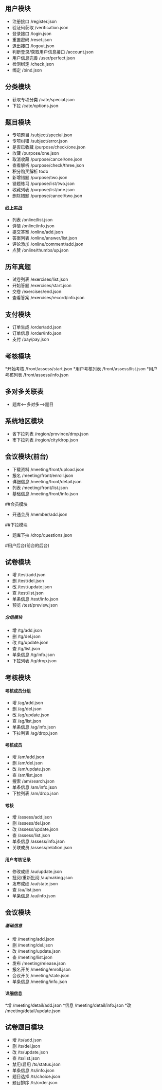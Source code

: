 ## 用户模块
* 注册接口 /register.json
* 验证码获取 /verification.json
* 登录接口 /login.json
* 重置密码 /reset.json
* 退出接口 /logout.json
* 判断登录/获取用户信息接口 /account.json
* 用户信息完善 /user/perfect.json
* 检测绑定 /check.json
* 绑定 /bind.json

## 分类模块
* 获取专项分类 /cate/special.json
* 下拉 /cate/options.json

## 题目模块
* 专项题目 /subject/special.json
* 专项纠错 /subject/error.json
* 是否已收藏 /purpose/check/one.json
* 收藏 /purpose/one.json
* 取消收藏 /purpose/cancel/one.json
* 查看解析 /purpose/check/three.json
* 积分购买解析 todo
* 新增错题 /purpose/two.json
* 错题练习 /purpose/list/two.json
* 收藏列表 /purpose/list/one.json
* 删除错题 /purpose/cancel/two.json
#### 线上实战
* 列表 /online/list.json
* 详情 /online/info.json
* 提交答案 /online/add.json
* 答案列表 /online/answer/list.json
* 评论添加 /online/comment/add.json
* 点赞 /online/thumbs/up.json

## 历年真题
* 试卷列表 /exercises/list.json
* 开始答题 /exercises/start.json
* 交卷 /exercises/end.json
* 查看答案 /exercises/record/info.json

## 支付模块
* 订单生成 /order/add.json
* 订单信息 /order/info.json
* 支付 /pay/pay.json

## 考核模块
*开始考核 /front/assess/start.json
*用户考核列表 /front/assess/list.json
*用户考核列表 /front/assess/info.json

## 多对多关联表
* 题库<--多对多-->题目

## 系统地区模块
* 省下拉列表 /region/province/drop.json
* 市下拉列表 /region/city/drop.json

## 会议模块(前台)
* 下载资料 /meeting/front/upload.json
* 报名 /meeting/front/enroll.json
* 详细信息 /meeting/front/detail.json
* 列表 /meeting/front/list.json
* 基础信息 /meeting/front/info.json

##会员模块
* 开通会员 /member/add.json

##下拉模块
* 题库下拉 /drop/questions.json

#用户后台(前台的后台)

## 试卷模块
* 增 /test/add.json
* 删 /test/del.json
* 改 /test/update.json
* 查 /test/list.json
* 单条信息 /test/info.json
* 预览 /test/preview.json

##### 分组模块
* 增 /tg/add.json
* 删 /tg/del.json
* 改 /tg/update.json
* 查 /tg/list.json
* 单条信息 /tg/info.json
* 下拉列表 /tg/drop.json


## 考核模块

#### 考核成员分组
* 增 /ag/add.json
* 删 /ag/del.json
* 改 /ag/update.json
* 查 /ag/list.json
* 单条信息 /ag/info.json
* 下拉列表 /ag/drop.json

#### 考核成员
* 增 /am/add.json
* 删 /am/del.json
* 改 /am/update.json
* 查 /am/list.json
* 搜索 /am/search.json
* 单条信息 /am/info.json
* 下拉列表 /am/drop.json

#### 考核
* 增 /assess/add.json
* 删 /assess/del.json
* 改 /assess/update.json
* 查 /assess/list.json
* 单条信息 /assess/info.json
* 关联成员 /assess/relation.json

#### 用户考核记录
* 修改成绩 /au/update.json
* 批阅/重新批阅 /au/making.json
* 发布成绩 /au/state.json
* 查 /au/list.json
* 单条信息 /au/info.json

## 会议模块
##### 基础信息
* 增 /meeting/add.json
* 删 /meeting/del.json
* 改 /meeting/update.json
* 查 /meeting/list.json
* 发布 /meeting/release.json
* 报名开关 /meeting/enroll.json
* 会议开关 /meeting/state.json
* 单条信息 /meeting/info.json
#### 详细信息
*增 /meeting/detail/add.json
*信息 /meeting/detail/info.json
*改 /meeting/detail/update.json

## 试卷题目模块
* 增 /ts/add.json
* 删 /ts/del.json
* 改 /ts/update.json
* 查 /ts/list.json
* 禁用/启用 /ts/status.json
* 单条信息 /ts/info.json
* 题目选择 /ts/choice.json
* 题目排序 /ts/order.json